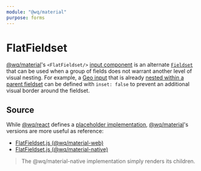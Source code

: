 ```yaml
---
module: "@wq/material"
purpose: forms
---
```


# FlatFieldset

[@wq/material]'s `<FlatFieldset/>` [input component][index] is an alternate [`Fieldset`][Fieldset] that can be used when a group of fields does not warrant another level of visual nesting.  For example, a [Geo input][Geo] that is already [nested within a parent fieldset][fieldsets] can be defined with `inset: false` to prevent an additional visual border around the fieldset.

## Source

While [@wq/react] defines a [placeholder implementation][react-src], [@wq/material]'s versions are more useful as reference:

 * [FlatFieldset.js (@wq/material-web)][material-web-src]
 * [FlatFieldset.js (@wq/material-native)][material-native-src]

> The @wq/material-native implementation simply renders its children.

[index]: ./index.md
[@wq/react]: ../@wq/react.md
[@wq/material]: ../@wq/material.md
[Fieldset]: ./Fieldset.md
[Geo]: ../inputs/Geo.md
[fieldsets]: ../guides/organize-inputs-into-fieldsets.md
[react-src]: https://github.com/wq/wq.app/blob/main/packages/react/src/inputs/FlatFieldset.js
[material-web-src]: https://github.com/wq/wq.app/blob/main/packages/material-web/src/inputs/FlatFieldset.js
[material-native-src]: https://github.com/wq/wq.app/blob/main/packages/material-native/src/inputs/FlatFieldset.js
